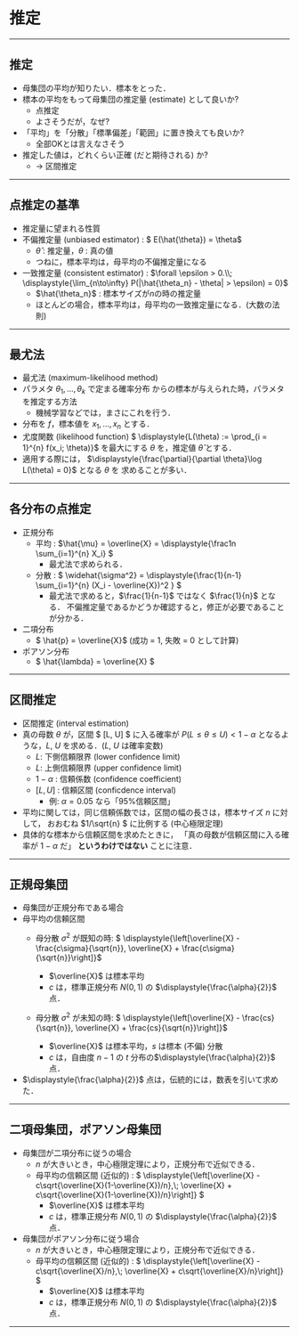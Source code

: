 
# 推定

---

## 推定

* 母集団の平均が知りたい．標本をとった．
* 標本の平均をもって母集団の推定量 (estimate) として良いか?
  * 点推定
  * よさそうだが，なぜ?
* 「平均」を「分散」「標準偏差」「範囲」に置き換えても良いか?
  * 全部OKとは言えなさそう
* 推定した値は，どれくらい正確 (だと期待される) か?
  * → 区間推定

---

## 点推定の基準

* 推定量に望まれる性質
* 不偏推定量 (unbiased estimator) : $ E(\hat{\theta}) = \theta$
  * $\hat{\theta}$ : 推定量，$\theta$ : 真の値
  * つねに，標本平均は，母平均の不偏推定量になる
* 一致推定量 (consistent estimator) : 
  $\forall \epsilon > 0.\\; \displaystyle{\lim_{n\to\infty} P(|\hat{\theta_n} - \theta| > \epsilon) = 0}$
  * $\hat{\theta_n}$ : 標本サイズが$n$の時の推定量
  * ほとんどの場合，標本平均は，母平均の一致推定量になる．(大数の法則)

---

## 最尤法

* 最尤法 (maximum-likelihood method)
* パラメタ $\theta_1, \ldots, \theta_k$ で定まる確率分布
  からの標本が与えられた時，パラメタを推定する方法
  * 機械学習などでは，まさにこれを行う．
* 分布を $f$，標本値を $x_1, \ldots, x_n$ とする．
* 尤度関数 (likelihood function) $ \displaystyle{L(\theta) := \prod_{i = 1}^{n} f(x_i; \theta)}$
  を最大にする $\theta$ を，推定値 $\hat{\theta}$ とする．
* 適用する際には，
  $\displaystyle{\frac{\partial}{\partial \theta}\log L(\theta) = 0}$ となる 
  $\theta$ を
  求めることが多い．

---

## 各分布の点推定

* 正規分布
  * 平均 : $\hat{\mu} = \overline{X} = \displaystyle{\frac1n \sum\_{i=1}^{n} X_i} $
    * 最尤法で求められる．
  * 分散 : $ \widehat{\sigma^2} = \displaystyle{\frac{1}{n-1} \sum_{i=1}^{n} (X_i - \overline{X})^2 } $
    * 最尤法で求めると，$\frac{1}{n-1}$ ではなく $\frac{1}{n}$ となる．
	  不偏推定量であるかどうか確認すると，修正が必要であることが分かる．
* 二項分布
  * $ \hat{p} = \overline{X}$ (成功 = 1, 失敗 = 0 として計算)
* ポアソン分布
  * $ \hat{\lambda} = \overline{X} $

---

## 区間推定

* 区間推定 (interval estimation) 
* 真の母数 $\theta$ が，区間 $ [L, U] $ に入る確率が
  $P(L \leq \theta \leq U) < 1 - \alpha$ 
  となるような，$L$, $U$ を求める．($L$, $U$ は確率変数)
  * $L$: 下側信頼限界 (lower confidence limit)
  * $L$: 上側信頼限界 (upper confidence limit)
  * $1-\alpha$ : 信頼係数 (confidence coefficient)
  * $[L, U]$ : 信頼区間 (conficdence interval)
    * 例: $\alpha = 0.05$ なら「95%信頼区間」
* 平均に関しては，同じ信頼係数では，区間の幅の長さは，標本サイズ $n$ に対して，
  おおむね $1/\sqrt{n} $ に比例する (中心極限定理)
* 具体的な標本から信頼区間を求めたときに，
  「真の母数が信頼区間に入る確率が $1-\alpha$ だ」
  <strong>というわけではない</strong> ことに注意．

---

## 正規母集団

* 母集団が正規分布である場合
* 母平均の信頼区間
  * 母分散 $\sigma^2$ が既知の時: 
    $ \displaystyle{\left[\overline{X} - \frac{c\sigma}{\sqrt{n}}, \overline{X} + \frac{c\sigma}{\sqrt{n}}\right]}$
    * $\overline{X}$ は標本平均
	* $c$ は，標準正規分布 $N(0, 1)$ の $\displaystyle{\frac{\alpha}{2}}$ 点．
	  
  * 母分散 $\sigma^2$ が未知の時: 
    $ \displaystyle{\left[\overline{X} - \frac{cs}{\sqrt{n}}, \overline{X} + \frac{cs}{\sqrt{n}}\right]}$
    * $\overline{X}$ は標本平均，$s$ は標本 (不偏) 分散
    * $c$ は，自由度 $n-1$ の $t$ 分布の$\displaystyle{\frac{\alpha}{2}}$ 点．
* $\displaystyle{\frac{\alpha}{2}}$ 点は，伝統的には，数表を引いて求めた．

---

## 二項母集団，ポアソン母集団

* 母集団が二項分布に従うの場合
  * $n$ が大きいとき，中心極限定理により，正規分布で近似できる．
  * 母平均の信頼区間 (近似的) :
    $ \displaystyle{\left[\overline{X} - c\sqrt{\overline{X}(1-\overline{X})/n},\\; \overline{X} + c\sqrt{\overline{X}(1-\overline{X})/n}\right]} $
    * $\overline{X}$ は標本平均
	* $c$ は，標準正規分布 $N(0, 1)$ の $\displaystyle{\frac{\alpha}{2}}$ 点．
* 母集団がポアソン分布に従う場合
  * $n$ が大きいとき，中心極限定理により，正規分布で近似できる．
  * 母平均の信頼区間 (近似的) :
    $ \displaystyle{\left[\overline{X} - c\sqrt{\overline{X}/n},\\; \overline{X} + c\sqrt{\overline{X}/n}\right]} $
    * $\overline{X}$ は標本平均
	* $c$ は，標準正規分布 $N(0, 1)$ の $\displaystyle{\frac{\alpha}{2}}$ 点．

---


